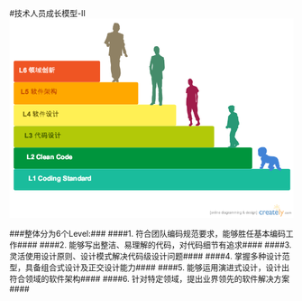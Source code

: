 
#技术人员成长模型-II
![技术人员成长模型](images/tech-growth-model/techGrowthModelII.png)

###整体分为6个Level:###
####1. 符合团队编码规范要求，能够胜任基本编码工作####
####2. 能够写出整洁、易理解的代码，对代码细节有追求####
####3. 灵活使用设计原则、设计模式解决代码级设计问题####
####4. 掌握多种设计范型，具备组合式设计及正交设计能力####
####5. 能够运用演进式设计，设计出符合领域的软件架构####
####6. 针对特定领域，提出业界领先的软件解决方案####

